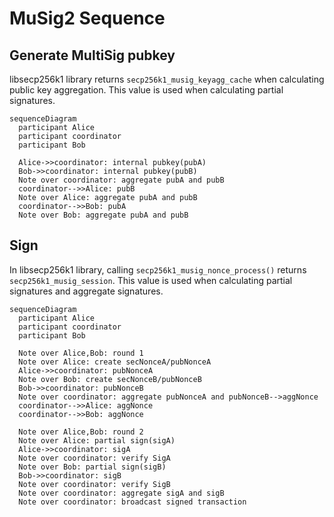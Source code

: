 # MuSig2 Sequence

## Generate MultiSig pubkey

libsecp256k1 library returns `secp256k1_musig_keyagg_cache` when calculating public key aggregation. 
This value is used when calculating partial signatures.

```mermaid
sequenceDiagram
  participant Alice
  participant coordinator
  participant Bob

  Alice->>coordinator: internal pubkey(pubA)
  Bob->>coordinator: internal pubkey(pubB)
  Note over coordinator: aggregate pubA and pubB
  coordinator-->>Alice: pubB
  Note over Alice: aggregate pubA and pubB
  coordinator-->>Bob: pubA
  Note over Bob: aggregate pubA and pubB
```

## Sign

In libsecp256k1 library, calling `secp256k1_musig_nonce_process()` returns `secp256k1_musig_session`. 
This value is used when calculating partial signatures and aggregate signatures.

```mermaid
sequenceDiagram
  participant Alice
  participant coordinator
  participant Bob

  Note over Alice,Bob: round 1
  Note over Alice: create secNonceA/pubNonceA
  Alice->>coordinator: pubNonceA
  Note over Bob: create secNonceB/pubNonceB
  Bob->>coordinator: pubNonceB
  Note over coordinator: aggregate pubNonceA and pubNonceB-->aggNonce
  coordinator-->>Alice: aggNonce
  coordinator-->>Bob: aggNonce

  Note over Alice,Bob: round 2
  Note over Alice: partial sign(sigA)
  Alice->>coordinator: sigA
  Note over coordinator: verify SigA
  Note over Bob: partial sign(sigB)
  Bob->>coordinator: sigB
  Note over coordinator: verify SigB
  Note over coordinator: aggregate sigA and sigB
  Note over coordinator: broadcast signed transaction
```
